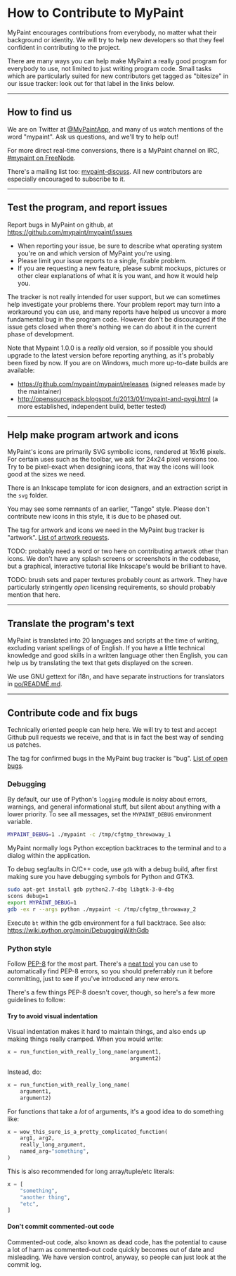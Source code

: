 # How to Contribute to MyPaint

MyPaint encourages contributions from everybody, no matter what their background or identity. We will try to help new developers so that they feel confident in contributing to the project.

There are many ways you can help make MyPaint a really good program for everybody to use, not limited to just writing program code. Small tasks which are particularly suited for new contributors get tagged as "bitesize" in our issue tracker: look out for that label in the links below.

-----

## How to find us

We are on Twitter at [@MyPaintApp](https://twitter.com/MyPaintApp), and many of us watch mentions of the word "mypaint". Ask us questions, and we'll try to help out!

For more direct real-time conversions, there is a MyPaint channel on IRC, [#mypaint on FreeNode](irc://freenode/mypaint).

There's a mailing list too: [mypaint-discuss](https://mail.gna.org/listinfo/mypaint-discuss). All new contributors are especially encouraged to subscribe to it.

-----

## Test the program, and report issues

Report bugs in MyPaint on github, at https://github.com/mypaint/mypaint/issues

* When reporting your issue, be sure to describe what operating system you're on and which version of MyPaint you're using.
* Please limit your issue reports to a single, fixable problem.
* If you are requesting a new feature, please submit mockups, pictures or other clear explanations of what it is you want, and how it would help you.

The tracker is not really intended for user support, but we can sometimes help investigate your problems there. Your problem report may turn into a workaround you can use, and many reports have helped us uncover a more fundamental bug in the program code. However don't be discouraged if the issue gets closed when there's nothing we can do about it in the current phase of development.

Note that Mypaint 1.0.0 is a *really* old version, so if possible you should upgrade to the latest version before reporting anything, as it's probably been fixed by now. If you are on Windows, much more up-to-date builds are available:

* https://github.com/mypaint/mypaint/releases (signed releases made by the maintainer)
* http://opensourcepack.blogspot.fr/2013/01/mypaint-and-pygi.html (a more established, independent build, better tested)

-----

## Help make program artwork and icons

MyPaint's icons are primarily SVG symbolic icons, rendered at 16x16 pixels. For certain uses such as the toolbar, we ask for 24x24 pixel versions too. Try to be pixel-exact when designing icons, that way the icons will look good at the sizes we need.

There is an Inkscape template for icon designers, and an extraction script in the `svg` folder.

You may see some remnants of an earlier, "Tango" style. Please don't contribute new icons in this style, it is due to be phased out.

The tag for artwork and icons we need in the MyPaint bug tracker is "artwork". [List of artwork requests](https://github.com/mypaint/mypaint/issues?q=is%3Aopen+is%3Aissue+label%3Aartwork).

TODO: probably need a word or two here on contributing artwork other than icons. We don't have any splash screens or screenshots in the codebase, but a graphical, interactive tutorial like Inkscape's would be brilliant to have.

TODO: brush sets and paper textures probably count as artwork. They have particularly stringently _open_ licensing requirements, so should probably mention that here.

-----

## Translate the program's text

MyPaint is translated into 20 languages and scripts at the time of writing, excluding variant spellings of of English. If you have a little technical knowledge and good skills in a written language other then English, you can help us by translating the text that gets displayed on the screen.

We use GNU gettext for i18n, and have separate instructions for translators in [po/README.md](po/README.md).

---------------------------------------

## Contribute code and fix bugs

Technically oriented people can help here. We will try to test and accept Github pull requests we receive, and that is in fact the best way of sending us patches.

The tag for confirmed bugs in the MyPaint bug tracker is "bug". [List of open bugs](https://github.com/mypaint/mypaint/issues?q=is%3Aopen+is%3Aissue+label%3Abug).

### Debugging

By default, our use of Python's ``logging`` module
is noisy about errors, warnings, and general informational stuff,
but silent about anything with a lower priority.
To see all messages, set the ``MYPAINT_DEBUG`` environment variable.

  ```sh
  MYPAINT_DEBUG=1 ./mypaint -c /tmp/cfgtmp_throwaway_1
  ```

MyPaint normally logs Python exception backtraces to the terminal
and to a dialog within the application.

To debug segfaults in C/C++ code, use ``gdb`` with a debug build,
after first making sure you have debugging symbols for Python and GTK3.

  ```sh
  sudo apt-get install gdb python2.7-dbg libgtk-3-0-dbg
  scons debug=1
  export MYPAINT_DEBUG=1
  gdb -ex r --args python ./mypaint -c /tmp/cfgtmp_throwaway_2
  ```

Execute ``bt`` within the gdb environment for a full backtrace.
See also: https://wiki.python.org/moin/DebuggingWithGdb

### Python style

Follow [PEP-8](http://legacy.python.org/dev/peps/pep-0008/) for the most part. There's a [neat tool](https://github.com/jcrocholl/pep8) you can use to automatically find PEP-8 errors, so you should preferrably run it before committing, just to see if you've introduced any new errors.

There's a few things PEP-8 doesn't cover, though, so here's a few more guidelines to follow:

#### Try to avoid visual indentation

Visual indentation makes it hard to maintain things, and also ends up making things really cramped. When you would write:
```python
x = run_function_with_really_long_name(argument1,
                                       argument2)
```
Instead, do:
```python
x = run_function_with_really_long_name(
    argument1,
    argument2)
```

For functions that take a *lot* of arguments, it's a good idea to do something like:
```python
x = wow_this_sure_is_a_pretty_complicated_function(
    arg1, arg2,
    really_long_argument,
    named_arg="something",
)
```

This is also recommended for long array/tuple/etc literals:
```python
x = [
    "something",
    "another thing",
    "etc",
]
```

#### Don't commit commented-out code

Commented-out code, also known as dead code, has the potential to cause a lot of harm as commented-out code quickly becomes out of date and misleading. We have version control, anyway, so people can just look at the commit log.

